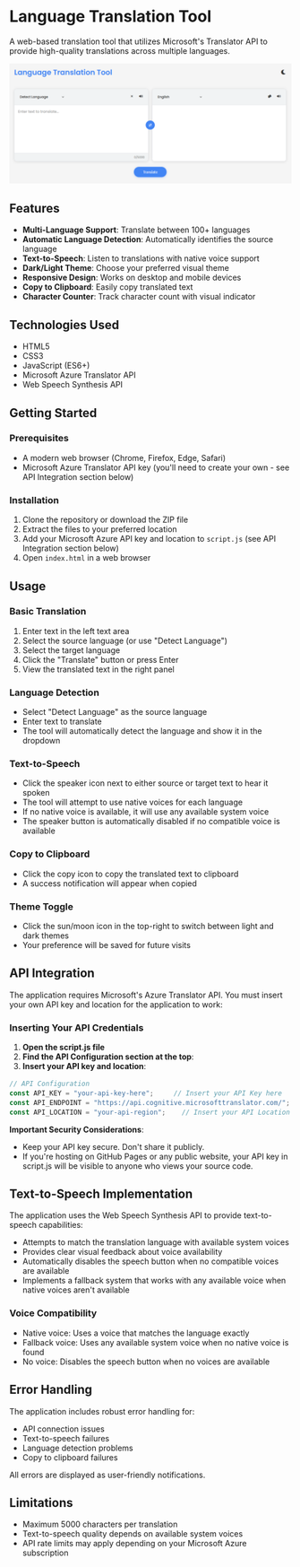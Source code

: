 # Language Translation Tool

A web-based translation tool that utilizes Microsoft's Translator API to provide high-quality translations across multiple languages.

![Language Translation Tool Screenshot](screenshot.png)

## Features

- **Multi-Language Support**: Translate between 100+ languages
- **Automatic Language Detection**: Automatically identifies the source language
- **Text-to-Speech**: Listen to translations with native voice support
- **Dark/Light Theme**: Choose your preferred visual theme
- **Responsive Design**: Works on desktop and mobile devices
- **Copy to Clipboard**: Easily copy translated text
- **Character Counter**: Track character count with visual indicator

## Technologies Used

- HTML5
- CSS3
- JavaScript (ES6+)
- Microsoft Azure Translator API
- Web Speech Synthesis API

## Getting Started

### Prerequisites

- A modern web browser (Chrome, Firefox, Edge, Safari)
- Microsoft Azure Translator API key (you'll need to create your own - see API Integration section below)

### Installation

1. Clone the repository or download the ZIP file
2. Extract the files to your preferred location
3. Add your Microsoft Azure API key and location to `script.js` (see API Integration section below)
4. Open `index.html` in a web browser

## Usage

### Basic Translation

1. Enter text in the left text area
2. Select the source language (or use "Detect Language")
3. Select the target language
4. Click the "Translate" button or press Enter
5. View the translated text in the right panel

### Language Detection

- Select "Detect Language" as the source language
- Enter text to translate
- The tool will automatically detect the language and show it in the dropdown

### Text-to-Speech

- Click the speaker icon next to either source or target text to hear it spoken
- The tool will attempt to use native voices for each language
- If no native voice is available, it will use any available system voice
- The speaker button is automatically disabled if no compatible voice is available

### Copy to Clipboard

- Click the copy icon to copy the translated text to clipboard
- A success notification will appear when copied

### Theme Toggle

- Click the sun/moon icon in the top-right to switch between light and dark themes
- Your preference will be saved for future visits

## API Integration

The application requires Microsoft's Azure Translator API. You must insert your own API key and location for the application to work:

### Inserting Your API Credentials

1. **Open the script.js file**
2. **Find the API Configuration section at the top**:
3. **Insert your API key and location**:

```javascript
// API Configuration
const API_KEY = "your-api-key-here";     // Insert your API Key here
const API_ENDPOINT = "https://api.cognitive.microsofttranslator.com/";
const API_LOCATION = "your-api-region";    // Insert your API Location here (e.g., "eastus")
```

**Important Security Considerations**:

- Keep your API key secure. Don't share it publicly.
- If you're hosting on GitHub Pages or any public website, your API key in script.js will be visible to anyone who views your source code.

## Text-to-Speech Implementation

The application uses the Web Speech Synthesis API to provide text-to-speech capabilities:

- Attempts to match the translation language with available system voices
- Provides clear visual feedback about voice availability
- Automatically disables the speech button when no compatible voices are available
- Implements a fallback system that works with any available voice when native voices aren't available

### Voice Compatibility

- Native voice: Uses a voice that matches the language exactly
- Fallback voice: Uses any available system voice when no native voice is found
- No voice: Disables the speech button when no voices are available

## Error Handling

The application includes robust error handling for:

- API connection issues
- Text-to-speech failures
- Language detection problems
- Copy to clipboard failures

All errors are displayed as user-friendly notifications.

## Limitations

- Maximum 5000 characters per translation
- Text-to-speech quality depends on available system voices
- API rate limits may apply depending on your Microsoft Azure subscription
